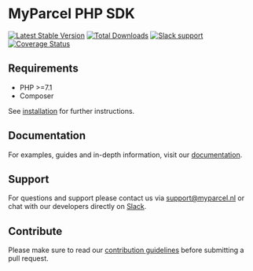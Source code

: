 MyParcel PHP SDK
===

<a href="https://github.com/myparcelnl/sdk/releases" target="_blank"><img src="https://img.shields.io/packagist/v/myparcelnl/sdk?label=Latest%20version" alt="Latest Stable Version"></a>
<a href="https://packagist.org/packages/myparcelnl/sdk" target="_blank"><img src="https://img.shields.io/packagist/dm/myparcelnl/sdk" alt="Total Downloads"></a>
<a href="https://join.slack.com/t/myparcel-dev/shared_invite/enQtNDkyNTg3NzA1MjM4LTM0Y2IzNmZlY2NkOWFlNTIyODY5YjFmNGQyYzZjYmQzMzliNDBjYzBkOGMwYzA0ZDYzNmM1NzAzNDY1ZjEzOTM" target="_blank"><img src="https://img.shields.io/badge/Slack-Chat%20with%20us-white?logo=slack&labelColor=4a154b" alt="Slack support"></a>
[![Coverage Status](https://img.shields.io/codecov/c/github/myparcelnl/sdk?logo=codecov)](https://codecov.io/gh/myparcelnl/sdk)


## Requirements

- PHP >=7.1
- Composer

See [installation] for further instructions.

## Documentation

For examples, guides and in-depth information, visit our [documentation].

## Support

For questions and support please contact us via [support@myparcel.nl](mailto:support@myparcel.nl) or chat with our
developers directly on [Slack].

## Contribute

Please make sure to read our [contribution guidelines] before submitting a pull request.

[Slack]: https://join.slack.com/t/myparcel-dev/shared_invite/enQtNDkyNTg3NzA1MjM4LTM0Y2IzNmZlY2NkOWFlNTIyODY5YjFmNGQyYzZjYmQzMzliNDBjYzBkOGMwYzA0ZDYzNmM1NzAzNDY1ZjEzOTM
[Installation]: https://myparcelnl.github.io/sdk/01.installation
[contribution guidelines]: https://myparcelnl.github.io/sdk/07.contribute
[documentation]: https://developer.myparcel.nl/documentation/50.php-sdk.html
